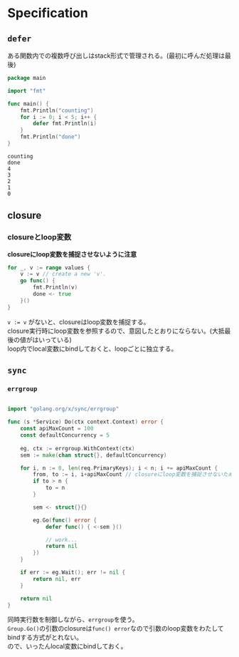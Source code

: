 # Specification

## `defer`

ある関数内での複数呼び出しはstack形式で管理される。(最初に呼んだ処理は最後)
```go
package main

import "fmt"

func main() {
	fmt.Println("counting")
	for i := 0; i < 5; i++ {
		defer fmt.Println(i)
	}
	fmt.Println("done")
}
```

```text
counting
done
4
3
2
1
0
```

## closure

### closureとloop変数

**closureにloop変数を捕捉させないように注意**

```go
for _, v := range values {
    v := v // create a new 'v'.
    go func() {
        fmt.Println(v)
        done <- true
    }()
}
```

`v := v` がないと、closureはloop変数を捕捉する。  
closure実行時にloop変数を参照するので、意図したとおりにならない。(大抵最後の値がはいっている)  
loop内でlocal変数にbindしておくと、loopごとに独立する。


## `sync`

### `errgroup`

```go

import "golang.org/x/sync/errgroup"

func (s *Service) Do(ctx context.Context) error {
	const apiMaxCount = 100
	const defaultConcurrency = 5
	
	eg, ctx := errgroup.WithContext(ctx)
	sem := make(chan struct{}, defaultConcurrency)

	for i, n := 0, len(req.PrimaryKeys); i < n; i += apiMaxCount {
		from, to := i, i+apiMaxCount // closureにloop変数を捕捉させないためにlocal変数にbindしておく。
		if to > n {
			to = n
		}

		sem <- struct{}{}

		eg.Go(func() error {
			defer func() { <-sem }()

			// work...
			return nil
		})
	}

	if err := eg.Wait(); err != nil {
		return nil, err
	}

	return nil
}
```

同時実行数を制御しながら、`errgroup`を使う。  
`Group.Go()`の引数のclosureは`func() error`なので引数のloop変数をわたしてbindする方式がとれない。  
ので、いったんlocal変数にbindしておく。
